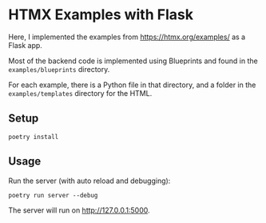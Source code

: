 # HTMX Examples with Flask

Here, I implemented the examples from <https://htmx.org/examples/> as a Flask app.

Most of the backend code is implemented using Blueprints and found in the
`examples/blueprints` directory.

For each example, there is a Python file in that directory, and a folder in the
`examples/templates` directory for the HTML.

## Setup

```shell
poetry install
```

## Usage

Run the server (with auto reload and debugging):

```shell
poetry run server --debug
```

The server will run on <http://127.0.0.1:5000>.
